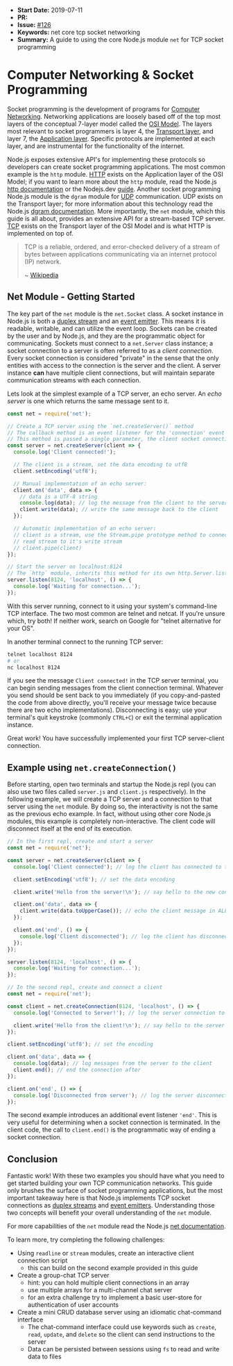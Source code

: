* **Start Date:** 2019-07-11
* **PR:**
* **Issue:** [#126](https://github.com/nodejs/nodejs.dev/issues/126)
* **Keywords:** net core tcp socket networking
* **Summary:** A guide to using the core Node.js module `net` for TCP socket programming

# Computer Networking & Socket Programming

Socket programming is the development of programs for [Computer Networking](https://en.wikipedia.org/wiki/Computer_network). Networking applications are loosely based off of the top most layers of the conceptual 7-layer model called the [OSI Model](https://en.wikipedia.org/wiki/OSI_model). The layers most relevant to socket programmers is layer 4, the [Transport layer](https://en.wikipedia.org/wiki/Transport_layer), and layer 7, the [Application layer](https://en.wikipedia.org/wiki/Application_layer). Specific protocols are implemented at each layer, and are instrumental for the functionality of the internet.

Node.js exposes extensive API's for implementing these protocols so developers can create socket programming applications. The most common example is the `http` module. [HTTP](https://en.wikipedia.org/wiki/Hypertext_Transfer_Protocol) exists on the Application layer of the OSI Model; if you want to learn more about the `http` module, read the Node.js [http documentation](https://nodejs.org/api/http.html) or the Nodejs.dev [guide](https://nodejs.dev/the-nodejs-http-module). Another socket programming Node.js module is the `dgram` module for [UDP](https://en.wikipedia.org/wiki/User_Datagram_Protocol) communication. UDP exists on the Transport layer; for more information about this technology read the Node.js [dgram documentation](https://nodejs.org/api/dgram.html). More importantly, the `net` module, which this guide is all about, provides an extensive API for a stream-based TCP server. [TCP](https://en.wikipedia.org/wiki/Transmission_Control_Protocol) exists on the Transport layer of the OSI Model and is what HTTP is implemented on top of.

> TCP is a reliable, ordered, and error-checked delivery of a stream of bytes between applications communicating via an internet protocol (IP) network.
>
> \~ [Wikipedia](https://en.wikipedia.org/wiki/Transmission_Control_Protocol)

## Net Module - Getting Started

The key part of the `net` module is the `net.Socket` class. A socket instance in Node.js is both a [duplex stream](https://nodejs.org/api/stream.html#stream_duplex_and_transform_streams) and an [event emitter](https://nodejs.org/api/events.html#events_class_eventemitter). This means it is readable, writable, and can utilize the event loop. Sockets can be created by the user and by Node.js, and they are the programmatic object for communicating. Sockets must connect to a `net.Server` class instance; a socket connection to a server is often referred to as a _client connection_. Every socket connection is considered "private" in the sense that the only entities with access to the connection is the server and the client. A server instance **can** have multiple client connections, but will maintain separate communication streams with each connection.

Lets look at the simplest example of a TCP server, an echo server. An _echo server_ is one which returns the same message sent to it.

```js
const net = require('net');

// Create a TCP server using the `net.createServer()` method
// The callback method is an event listener for the 'connection' event
// This method is passed a single parameter, the client socket connection
const server = net.createServer(client => {
  console.log('Client connected!');

  // The client is a stream, set the data encoding to utf8
  client.setEncoding('utf8');

  // Manual implementation of an echo server:
  client.on('data', data => {
    // data is a UTF-8 string
    console.log(data); // log the message from the client to the server
    client.write(data); // write the same message back to the client
  });

  // Automatic implementation of an echo server:
  // client is a stream, use the Stream.pipe prototype method to connect it's
  // read stream to it's write stream
  // client.pipe(client)
});

// Start the server on localhost:8124
// The `http` module, inherits this method for its own http.Server.listen
server.listen(8124, 'localhost', () => {
  console.log('Waiting for connection...');
});
```

With this server running, connect to it using your system's command-line TCP interface. The two most common are telnet and netcat. If you're unsure which, try both! If neither work, search on Google for "telnet alternative for your OS".

In another terminal connect to the running TCP server:

```bash
telnet localhost 8124
# or
nc localhost 8124
```

If you see the message `Client connected!` in the TCP server terminal, you can begin sending messages from the client connection terminal. Whatever you send should be sent back to you immediately (if you copy-and-pasted the code from above directly, you'll receive your message twice because there are two echo implementations). Disconnecting is easy; use your terminal's quit keystroke (commonly `CTRL+C`) or exit the terminal application instance.

Great work! You have successfully implemented your first TCP server-client connection.

## Example using `net.createConnection()`

Before starting, open two terminals and startup the Node.js repl (you can also use two files called `server.js` and `client.js` respectively). In the following example, we will create a TCP server and a connection to that server using the `net` module. By doing so, the interactivity is not the same as the previous echo example. In fact, without using other core Node.js modules, this example is completely non-interactive. The client code will disconnect itself at the end of its execution.

```js
// In the first repl, create and start a server
const net = require('net');

const server = net.createServer(client => {
  console.log('Client connected'); // log the client has connected to the server

  client.setEncoding('utf8'); // set the data encoding

  client.write('Hello from the server!\n'); // say hello to the new connection

  client.on('data', data => {
    client.write(data.toUpperCase()); // echo the client message in ALL CAPS
  });

  client.on('end', () => {
    console.log('Client disconnected'); // log the client has disconnected to the server
  });
});

server.listen(8124, 'localhost', () => {
  console.log('Waiting for connection...');
});
```

```js
// In the second repl, create and connect a client
const net = require('net');

const client = net.createConnection(8124, 'localhost', () => {
  console.log('Connected to Server!'); // log the server connection to the client

  client.write('Hello from the client!\n'); // say hello to the server
});

client.setEncoding('utf8'); // set the encoding

client.on('data', data => {
  console.log(data); // log messages from the server to the client
  client.end(); // end the connection after
});

client.on('end', () => {
  console.log('Disconnected from server'); // log the server disconnection to the client
});
```

The second example introduces an additional event listener `'end'`. This is very useful for determining when a socket connection is terminated. In the client code, the call to `client.end()` is the programmatic way of ending a socket connection.

## Conclusion

Fantastic work! With these two examples you should have what you need to get started building your own TCP communication networks. This guide only brushes the surface of socket programming applications, but the most important takeaway here is that Node.js implements TCP socket connections as [duplex streams](https://nodejs.org/api/stream.html#stream_duplex_and_transform_streams) and [event emitters](https://nodejs.org/api/events.html#events_class_eventemitter). Understanding those two concepts will benefit your overall understanding of the `net` module.

For more capabilities of the `net` module read the Node.js [net documentation](https://nodejs.org/api/net.html).

To learn more, try completing the following challenges:

* Using `readline` or `stream` modules, create an interactive client connection script
  * this can build on the second example provided in this guide
* Create a group-chat TCP server
  * hint: you can hold multiple client connections in an array
  * use multiple arrays for a multi-channel chat server
  * for an extra challenge try to implement a basic user-store for authentication of user accounts
* Create a mini CRUD database server using an idiomatic chat-command interface
  * The chat-command interface could use keywords such as `create`, `read`, `update`, and `delete` so the client can send instructions to the server
  * Data can be persisted between sessions using `fs` to read and write data to files
